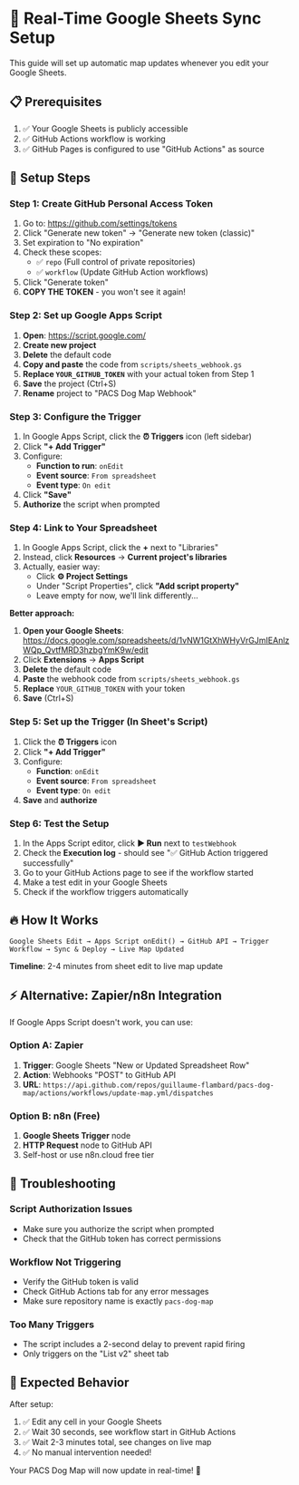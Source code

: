 # 🚀 Real-Time Google Sheets Sync Setup

This guide will set up automatic map updates whenever you edit your Google Sheets.

## 📋 Prerequisites

1. ✅ Your Google Sheets is publicly accessible
2. ✅ GitHub Actions workflow is working
3. ✅ GitHub Pages is configured to use "GitHub Actions" as source

## 🔧 Setup Steps

### Step 1: Create GitHub Personal Access Token

1. Go to: https://github.com/settings/tokens
2. Click "Generate new token" → "Generate new token (classic)"
3. Set expiration to "No expiration" 
4. Check these scopes:
   - ✅ `repo` (Full control of private repositories)
   - ✅ `workflow` (Update GitHub Action workflows)
5. Click "Generate token"
6. **COPY THE TOKEN** - you won't see it again!

### Step 2: Set up Google Apps Script

1. **Open**: https://script.google.com/
2. **Create new project**
3. **Delete** the default code
4. **Copy and paste** the code from `scripts/sheets_webhook.gs`
5. **Replace `YOUR_GITHUB_TOKEN`** with your actual token from Step 1
6. **Save** the project (Ctrl+S)
7. **Rename** project to "PACS Dog Map Webhook"

### Step 3: Configure the Trigger

1. In Google Apps Script, click the **⏰ Triggers** icon (left sidebar)
2. Click **"+ Add Trigger"**
3. Configure:
   - **Function to run**: `onEdit`
   - **Event source**: `From spreadsheet`
   - **Event type**: `On edit`
4. Click **"Save"**
5. **Authorize** the script when prompted

### Step 4: Link to Your Spreadsheet

1. In Google Apps Script, click the **+** next to "Libraries"
2. Instead, click **Resources** → **Current project's libraries**
3. Actually, easier way:
   - Click **⚙️ Project Settings**
   - Under "Script Properties", click **"Add script property"**
   - Leave empty for now, we'll link differently...

**Better approach:**
1. **Open your Google Sheets**: https://docs.google.com/spreadsheets/d/1vNW1GtXhWHyVrGJmIEAnlzWQp_QvtfMRD3hzbgYmK9w/edit
2. Click **Extensions** → **Apps Script**
3. **Delete** the default code
4. **Paste** the webhook code from `scripts/sheets_webhook.gs`
5. **Replace** `YOUR_GITHUB_TOKEN` with your token
6. **Save** (Ctrl+S)

### Step 5: Set up the Trigger (In Sheet's Script)

1. Click the **⏰ Triggers** icon
2. Click **"+ Add Trigger"**
3. Configure:
   - **Function**: `onEdit`
   - **Event source**: `From spreadsheet`
   - **Event type**: `On edit`
4. **Save** and **authorize**

### Step 6: Test the Setup

1. In the Apps Script editor, click **▶ Run** next to `testWebhook`
2. Check the **Execution log** - should see "✅ GitHub Action triggered successfully"
3. Go to your GitHub Actions page to see if the workflow started
4. Make a test edit in your Google Sheets
5. Check if the workflow triggers automatically

## 🔥 How It Works

```
Google Sheets Edit → Apps Script onEdit() → GitHub API → Trigger Workflow → Sync & Deploy → Live Map Updated
```

**Timeline**: 2-4 minutes from sheet edit to live map update

## ⚡ Alternative: Zapier/n8n Integration

If Google Apps Script doesn't work, you can use:

### Option A: Zapier
1. **Trigger**: Google Sheets "New or Updated Spreadsheet Row"
2. **Action**: Webhooks "POST" to GitHub API
3. **URL**: `https://api.github.com/repos/guillaume-flambard/pacs-dog-map/actions/workflows/update-map.yml/dispatches`

### Option B: n8n (Free)
1. **Google Sheets Trigger** node
2. **HTTP Request** node to GitHub API
3. Self-host or use n8n.cloud free tier

## 🐛 Troubleshooting

### Script Authorization Issues
- Make sure you authorize the script when prompted
- Check that the GitHub token has correct permissions

### Workflow Not Triggering
- Verify the GitHub token is valid
- Check GitHub Actions tab for any error messages
- Make sure repository name is exactly `pacs-dog-map`

### Too Many Triggers
- The script includes a 2-second delay to prevent rapid firing
- Only triggers on the "List v2" sheet tab

## 🎯 Expected Behavior

After setup:
1. ✅ Edit any cell in your Google Sheets
2. ✅ Wait 30 seconds, see workflow start in GitHub Actions  
3. ✅ Wait 2-3 minutes total, see changes on live map
4. ✅ No manual intervention needed!

Your PACS Dog Map will now update in real-time! 🎉